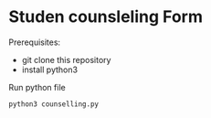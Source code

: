 # Studen counsleling Form

Prerequisites:
* git clone this repository
* install python3


Run python file

```
python3 counselling.py
```
